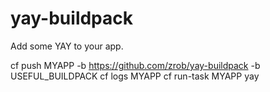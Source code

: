 # yay-buildpack

Add some YAY to your app.

cf push MYAPP -b https://github.com/zrob/yay-buildpack -b USEFUL_BUILDPACK
cf logs MYAPP
cf run-task MYAPP yay
